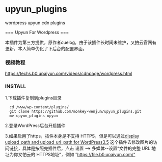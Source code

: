 # upyun_plugins
wordpress upyun cdn plugins

=== Upyun For Wordpress === 

本插件为第三方提供，原作者cuelog，由于该插件长时间未维护，又拍云官网有更新，本人简单优化了下后台的配置界面。

### 视频教程
https://techs.b0.upaiyun.com/videos/cdnpage/wordpress.html
### INSTALL

1.下载插件复制到plugins目录

      cd /www/wp-content/plugins/
      git clone https://github.com/monkey-wenjun/upyun_plugins.git
      mv upyun_plugins upyun
2.登录WordPress后台开启插件      

3.如果启用了https，插件本身是不支持 HTTPS，但是可以通过[display upload_path and upload_url_path for WordPress3.5](https://wordpress.org/plugins/030-ps-display-upload-path-for-wp35/) 这个插件去修改图片的访问链接，具体是按照完插件后，点击 设置 --> 多媒体--设置“文件的完整 URL 地址为你又怕云的 HTTPS地址”，例如 ”https://file.b0.upaiyun.com/“ 

